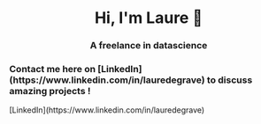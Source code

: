<h1 align='center'>Hi, I'm Laure 👋</h1>
<h3 align='center'>A freelance in datascience</h3>
<h3>Contact me here on [LinkedIn](https://www.linkedin.com/in/lauredegrave) to discuss amazing projects !</h3>
[LinkedIn](https://www.linkedin.com/in/lauredegrave)
<!--
**casicoco/casicoco** is a ✨ _special_ ✨ repository because its `README.md` (this file) appears on your GitHub profile.

Here are some ideas to get you started:

- 🔭 I’m currently working on ...
- 🌱 I’m currently learning ...
- 👯 I’m looking to collaborate on ...
- 🤔 I’m looking for help with ...
- 💬 Ask me about ...
- 📫 How to reach me: ...
- 😄 Pronouns: ...
- ⚡ Fun fact: ...
-->
